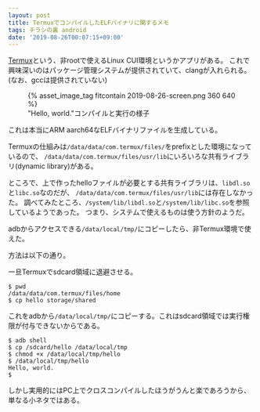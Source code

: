 ```yaml
---
layout: post
title: TermuxでコンパイルしたELFバイナリに関するメモ
tags: チラシの裏 android
date: '2019-08-26T00:07:15+09:00'
---
```

[Termux](https://termux.com/)という、非rootで使えるLinux CUI環境というかアプリがある。
これで興味深いのはパッケージ管理システムが提供されていて、clangが入れられる。
(なお、gccは提供されていない)

<figure>
{% asset_image_tag fitcontain 2019-08-26-screen.png 360 640 %}
<figcaption>"Hello, world."コンパイルと実行の様子</figcaption>
</figure>

これは本当にARM aarch64なELFバイナリファイルを生成している。

Termuxの仕組みは`/data/data/com.termux/files/`をprefixとした環境になっているので、
`/data/data/com.termux/files/usr/lib`にいろいろな共有ライブラリ(dynamic library)がある。

ところで、上で作ったhelloファイルが必要とする共有ライブラリは、`libdl.so`と`libc.so`なのだが、
`/data/data/com.termux/files/usr/lib`には存在しなかった。
調べてみたところ、`/system/lib/libdl.so`と`/system/lib/libc.so`を参照しているようであった。
つまり、システムで使えるものは使う方針のようだ。

adbからアクセスできる`/data/local/tmp/`にコピーしたら、非Termux環境で使えた。

方法は以下の通り。

一旦Termuxでsdcard領域に退避させる。

    $ pwd
    /data/data/com.termux/files/home
    $ cp hello storage/shared

これをadbから`/data/local/tmp/`にコピーする。これはsdcard領域では実行権限が付与できないからである。

    $ adb shell
    $ cp /sdcard/hello /data/local/tmp
    $ chmod +x /data/local/tmp/hello
    $ /data/local/tmp/hello
    Hello, world.
    $

しかし実用的にはPC上でクロスコンパイルしたほうがうんと楽であろうから、
単なる小ネタではある。


